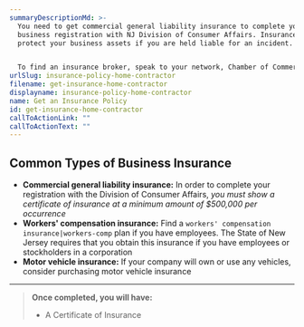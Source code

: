 ```yaml
---
summaryDescriptionMd: >-
  You need to get commercial general liability insurance to complete your
  business registration with NJ Division of Consumer Affairs. Insurance will
  protect your business assets if you are held liable for an incident.


  To find an insurance broker, speak to your network, Chamber of Commerce, or supplier. Often, the best way to find a broker is through word of mouth.
urlSlug: insurance-policy-home-contractor
filename: get-insurance-home-contractor
displayname: insurance-policy-home-contractor
name: Get an Insurance Policy
id: get-insurance-home-contractor
callToActionLink: ""
callToActionText: ""
---
```


## Common Types of Business Insurance

- **Commercial general liability insurance:** In order to complete your registration with the Division of Consumer Affairs, _you must show a certificate of insurance at a minimum amount of $500,000 per occurrence_
- **Workers' compensation insurance:** Find a `workers' compensation insurance|workers-comp` plan if you have employees. The State of New Jersey requires that you obtain this insurance if you have employees or stockholders in a corporation
- **Motor vehicle insurance:** If your company will own or use any vehicles, consider purchasing motor vehicle insurance

---

> **Once completed, you will have:**
>
> - A Certificate of Insurance
